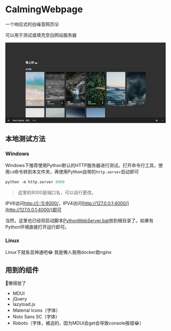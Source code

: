 # CalmingWebpage
一个响应式的白噪音网页😮

可以用于测试或填充空白网站服务器

![example](./example.webp)

## 本地测试方法
### Windows
Windows下推荐使用Python默认的HTTP服务器进行测试。打开命令行工具，使用`cd`命令转到本文件夹，再使用Python自带的`http.server`启动即可
```python
python -m http.server 8000
```
> 这里的8000是端口名，可以自行更改。

IPV6访问[http://[::1]:8000/](http://[::1]:8000/)，IPV4访问[http://127.0.0.1:4000/](http://127.0.0.1:4000/)即可

当然，这里也已经将启动脚本[PythonWebServer.bat](./PythonWebServer.bat)放到根目录了。如果有Python环境直接打开运行即可。

### Linux
Linux下就各显神通吧😂
我是懒人我用docker跑nginx

## 用到的组件
🔗懒得放了
- MDUI
- jQuery
- lazyload.js
- Material Icons（字体）
- Noto Sans SC（字体）
- Roboto（字体，被迫的，因为MDUI会get会导致console报错😂）